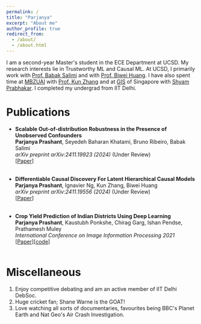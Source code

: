```yaml
---
permalink: /
title: "Parjanya"
excerpt: "About me"
author_profile: true
redirect_from: 
  - /about/
  - /about.html
---
```

I am a second-year Master's student in the ECE Department at UCSD. My research interests lie in Trustworthy ML and Causal ML. At UCSD, I primarily work with [Prof. Babak Salimi](https://bsalimi.github.io/) and with [Prof. Biwei Huang](https://biweihuang.com/). I have also spent time at [MBZUAI](https://mbzuai.ac.ae/) with [Prof. Kun Zhang](https://www.andrew.cmu.edu/user/kunz1/) and at [GIS](https://www.a-star.edu.sg/gis) of Singapore with [Shyam Prabhakar](https://prabhakarlab.github.io/). I completed my undergrad from IIT Delhi.

Publications
======

+ **Scalable Out-of-distribution Robustness in the Presence of Unobserved Confounders** <br>
**Parjanya Prashant**, Seyedeh Baharan Khatami, Bruno Ribeiro, Babak Salimi <br>
*arXiv preprint arXiv:2411.19923 (2024)* (Under Review) <br>
[[Paper](https://arxiv.org/abs/2411.19923)] <br><br>

+ **Differentiable Causal Discovery For Latent Hierarchical Causal Models** <br>
**Parjanya Prashant**, Ignavier Ng, Kun Zhang, Biwei Huang <br>
*arXiv preprint arXiv:2411.19556 (2024)* (Under Review) <br>
[[Paper](https://arxiv.org/abs/2411.19556)] <br><br>

+ **Crop Yield Prediction of Indian Districts Using Deep Learning** <br>
**Parjanya Prashant**, Kaustubh Ponkshe, Chirag Garg, Ishan Pendse, Prathamesh Muley <br>
*International Conference on Image Information Processing 2021* <br>
[[Paper](https://ieeexplore.ieee.org/document/9702573)][[code](https://github.com/parjanya20/CropYieldPrediction)] <br><br>

Miscellaneous
======
1. Enjoy competitive debating and am an active member of IIT Delhi DebSoc.
2. Huge cricket fan; Shane Warne is the GOAT!
3. Love watching all sorts of documentaries, favourites being BBC's Planet Earth and Nat Geo's Air Crash Investigation.


